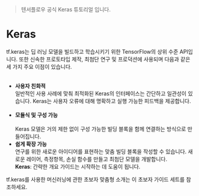> 텐서플로우 공식 Keras 튜토리얼 입니다.

# Keras 

tf.keras는 딥 러닝 모델을 빌드하고 학습시키기 위한 TensorFlow의 상위 수준 API입니다. 또한 신속한 프로토타입 제작, 최첨단 연구 및 프로덕션에 사용되며 다음과 같은 세 가지 주요 이점이 있습니다.
<br><br>
- **사용자 친화적**<br>
일반적인 사용 사례에 맞춰 최적화된 Keras의 인터페이스는 간단하고 일관성이 있습니다. Keras는 사용자 오류에 대해 명확하고 실행 가능한 피드백을 제공합니다.<br><br>
- **모듈식 및 구성 가능**<br><br>
Keras 모델은 거의 제한 없이 구성 가능한 빌딩 블록을 함께 연결하는 방식으로 만들어집니다.
- **쉽게 확장 가능**<br>
연구를 위한 새로운 아이디어를 표현하는 맞춤 빌딩 블록을 작성할 수 있습니다. 새로운 레이어, 측정항목, 손실 함수를 만들고 최첨단 모델을 개발합니다.<br>
**Keras**: 간략한 개요 가이드는 시작하는 데 도움이 됩니다.

tf.keras를 사용한 머신러닝에 관한 초보자 맞춤형 소개는 이 초보자 가이드 세트를 참조하세요.

